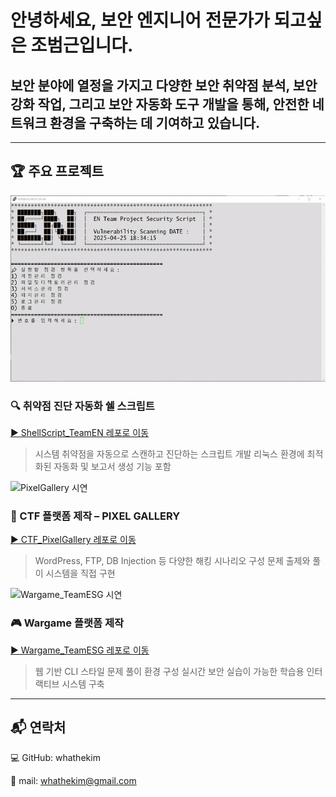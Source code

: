 # 안녕하세요, 보안 엔지니어 전문가가 되고싶은 조범근입니다.
## 보안 분야에 열정을 가지고 다양한 보안 취약점 분석, 보안 강화 작업, 그리고 보안 자동화 도구 개발을 통해, 안전한 네트워크 환경을 구축하는 데 기여하고 있습니다.


---

## 🏆 주요 프로젝트





![ShellScript_TeamEN 시연](https://github.com/whathekim/ShellScript_TeamEN/raw/main/port-shellscript.gif)

### 🔍 취약점 진단 자동화 쉘 스크립트
[▶ ShellScript_TeamEN 레포로 이동](https://github.com/whathekim/ShellScript_TeamEN)
> 시스템 취약점을 자동으로 스캔하고 진단하는 스크립트 개발
> 리눅스 환경에 최적화된 자동화 및 보고서 생성 기능 포함




![PixelGallery 시연](https://github.com/whathekim/CTF_PixelGallery/raw/main/CTF_PixelGallery_main.gif)

### 🎨 CTF 플랫폼 제작 – PIXEL GALLERY
[▶ CTF_PixelGallery 레포로 이동](https://github.com/whathekim/CTF_PixelGallery)
> WordPress, FTP, DB Injection 등 다양한 해킹 시나리오 구성
> 문제 출제와 풀이 시스템을 직접 구현




![Wargame_TeamESG 시연](https://github.com/whathekim/Wargame_TeamESG/raw/main/Wargame_TeamESG_main.gif)

### 🎮 Wargame 플랫폼 제작
[▶ Wargame_TeamESG 레포로 이동](https://github.com/whathekim/Wargame_TeamESG)
> 웹 기반 CLI 스타일 문제 풀이 환경 구성
> 실시간 보안 실습이 가능한 학습용 인터랙티브 시스템 구축


---

## 📬 연락처
💻 GitHub: whathekim

💌 mail: whathekim@gmail.com

